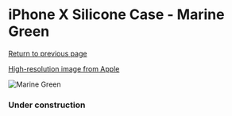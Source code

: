 # iPhone X Silicone Case - Marine Green

[Return to previous page](/iphone_x)

[High-resolution image from Apple](https://store.storeimages.cdn-apple.com/8756/as-images.apple.com/is/MRRE2?wid=4500&hei=4500&fmt=png)

<div style="width: 384px"><img src="/everysource/MRRE2.png" alt="Marine Green"></div>

### Under construction
